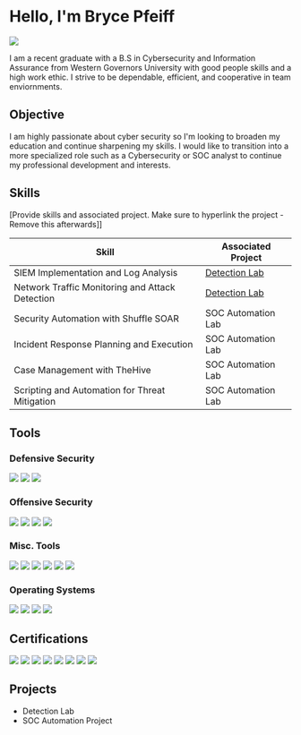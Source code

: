 # Hello, I'm Bryce Pfeiff
<a href="www.linkedin.com/in/bryce-pfeiff"><img src="https://img.shields.io/badge/-LinkedIn-0072b1?&style=for-the-badge&logo=linkedin&logoColor=white" /></a>


I am a recent graduate with a B.S in Cybersecurity and Information Assurance from Western Governors University with good people skills and a high work ethic. I strive to be dependable, efficient, and cooperative in team enviornments. 

## Objective

I am highly passionate about cyber security so I'm looking to broaden my education and continue sharpening my skills. I would like to transition into a more specialized role such as a Cybersecurity or SOC analyst to continue my professional development and interests.

## Skills
[Provide skills and associated project. Make sure to hyperlink the project - Remove this afterwards]]

| Skill                                         | Associated Project         |
|-----------------------------------------------|----------------------------|
| SIEM Implementation and Log Analysis          | <a href="https://google.com">Detection Lab</a>|
| Network Traffic Monitoring and Attack Detection | <a href="https://google.com">Detection Lab</a>|
| Security Automation with Shuffle SOAR         | SOC Automation Lab|
| Incident Response Planning and Execution      | SOC Automation Lab|
| Case Management with TheHive                  | SOC Automation Lab|
| Scripting and Automation for Threat Mitigation | SOC Automation Lab|

## Tools

### Defensive Security
<div>
    <img src="https://img.shields.io/badge/-Wireshark-1679A7?&style=for-the-badge&logo=Wireshark&logoColor=white" />
    <img src="https://img.shields.io/badge/-Microsoft_Defender_for_Endpoint-00A4EF?&style=for-the-badge&logo=Microsoft&logoColor=white" />
    <img src="https://img.shields.io/badge/-BitLocker-0078D4?&style=for-the-badge&logo=Microsoft&logoColor=white" />
</div>

### Offensive Security
<div>
    <img src="https://img.shields.io/badge/-Nmap-004472?&style=for-the-badge&logo=Nmap&logoColor=white" />
    <img src="https://img.shields.io/badge/-Burp%20Suite-FF7139?&style=for-the-badge&logo=Burp%20Suite&logoColor=white" />
    <img src="https://img.shields.io/badge/-Metasploit-5081C1?&style=for-the-badge&logo=Metasploit&logoColor=white" />
    <img src="https://img.shields.io/badge/-Autopsy-2E3A59?&style=for-the-badge&logo=The%20Sleuth%20Kit&logoColor=white" />
</div>

### Misc. Tools
<div>
<img src="https://img.shields.io/badge/-Active%20Directory-4472C4?&style=for-the-badge&logo=Windows&logoColor=white" />
<img src="https://img.shields.io/badge/-Exchange-0078D4?&style=for-the-badge&logo=Microsoft%20Exchange&logoColor=white" />
<img src="https://img.shields.io/badge/-Intune-0078D4?&style=for-the-badge&logo=Microsoft%20Intune&logoColor=white" />
<img src="https://img.shields.io/badge/-AI%20RAG%20Models-8A2BE2?&style=for-the-badge&logo=OpenAI&logoColor=white" />
<img src="https://img.shields.io/badge/-AI-202124?&style=for-the-badge&logo=OpenAI&logoColor=white" />
<img src="https://img.shields.io/badge/-IoT-0A9396?&style=for-the-badge&logo=Raspberry%20Pi&logoColor=white" />
</div>

### Operating Systems
<div>
<img src="https://img.shields.io/badge/-Windows-0078D6?&style=for-the-badge&logo=Windows&logoColor=white" />
<img src="https://img.shields.io/badge/-Kali%20Linux-557C94?&style=for-the-badge&logo=Kali%20Linux&logoColor=white" />
<img src="https://img.shields.io/badge/-Ubuntu-E95420?&style=for-the-badge&logo=Ubuntu&logoColor=white" />
<img src="https://img.shields.io/badge/-macOS-000000?&style=for-the-badge&logo=Apple&logoColor=white" />
</div>

## Certifications

<div>
<img src="https://img.shields.io/badge/-CompTIA%20PenTest+-E51F27?&style=for-the-badge&logo=CompTIA&logoColor=white" />
<img src="https://img.shields.io/badge/-CompTIA%20CySA+-004660?&style=for-the-badge&logo=CompTIA&logoColor=white" />
<img src="https://img.shields.io/badge/-ISC2%20SSCP-005073?&style=for-the-badge&logo=ISC2&logoColor=white" />
<img src="https://img.shields.io/badge/-CompTIA%20Security+-ED1C24?&style=for-the-badge&logo=CompTIA&logoColor=white" />
<img src="https://img.shields.io/badge/-ITIL%204%20Foundation-9B30FF?&style=for-the-badge&logo=AXELOS&logoColor=white" />
<img src="https://img.shields.io/badge/-CompTIA%20Network+-00758F?&style=for-the-badge&logo=CompTIA&logoColor=white" />
<img src="https://img.shields.io/badge/-CompTIA%20Project+-2AABE1?&style=for-the-badge&logo=CompTIA&logoColor=white" />
<img src="https://img.shields.io/badge/-CompTIA%20A+-B92F21?&style=for-the-badge&logo=CompTIA&logoColor=white" />
</div>

## Projects
- Detection Lab
- SOC Automation Project
